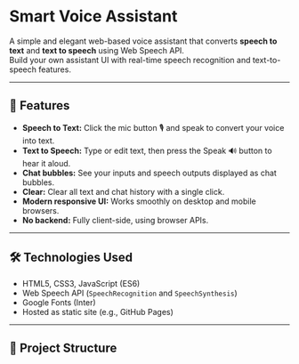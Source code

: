 
# Smart Voice Assistant

A simple and elegant web-based voice assistant that converts **speech to text** and **text to speech** using Web Speech API.  
Build your own assistant UI with real-time speech recognition and text-to-speech features.

---

## 🚀 Features

- **Speech to Text:** Click the mic button 🎙 and speak to convert your voice into text.
- **Text to Speech:** Type or edit text, then press the Speak 🔊 button to hear it aloud.
- **Chat bubbles:** See your inputs and speech outputs displayed as chat bubbles.
- **Clear:** Clear all text and chat history with a single click.
- **Modern responsive UI:** Works smoothly on desktop and mobile browsers.
- **No backend:** Fully client-side, using browser APIs.

---

## 🛠️ Technologies Used

- HTML5, CSS3, JavaScript (ES6)
- Web Speech API (`SpeechRecognition` and `SpeechSynthesis`)
- Google Fonts (Inter)
- Hosted as static site (e.g., GitHub Pages)

---

## 📁 Project Structure

